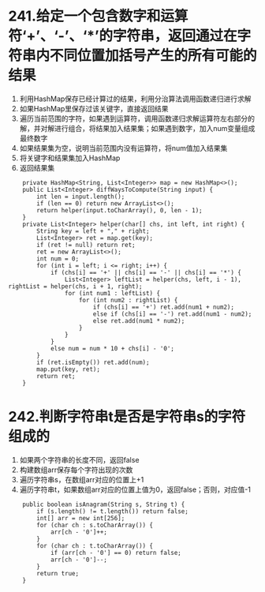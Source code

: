 # 241.给定一个包含数字和运算符‘+’、‘-’、‘*’的字符串，返回通过在字符串内不同位置加括号产生的所有可能的结果
1. 利用HashMap保存已经计算过的结果，利用分治算法调用函数递归进行求解
2. 如果HashMap里保存过该关键字，直接返回结果
3. 遍历当前范围的字符，如果遇到运算符，调用函数递归求解运算符左右部分的解，并对解进行组合，将结果加入结果集；如果遇到数字，加入num变量组成最终数字
4. 如果结果集为空，说明当前范围内没有运算符，将num值加入结果集
5. 将关键字和结果集加入HashMap
6. 返回结果集
```
    private HashMap<String, List<Integer>> map = new HashMap<>();
    public List<Integer> diffWaysToCompute(String input) {
        int len = input.length();
        if (len == 0) return new ArrayList<>();
        return helper(input.toCharArray(), 0, len - 1);
    }
    private List<Integer> helper(char[] chs, int left, int right) {
        String key = left + "," + right;
        List<Integer> ret = map.get(key);
        if (ret != null) return ret;
        ret = new ArrayList<>();
        int num = 0;
        for (int i = left; i <= right; i++) {
            if (chs[i] == '+' || chs[i] == '-' || chs[i] == '*') {
                List<Integer> leftList = helper(chs, left, i - 1), rightList = helper(chs, i + 1, right);
                for (int num1 : leftList) {
                    for (int num2 : rightList) {
                        if (chs[i] == '+') ret.add(num1 + num2);
                        else if (chs[i] == '-') ret.add(num1 - num2);
                        else ret.add(num1 * num2);
                    }
                }
            }
            else num = num * 10 + chs[i] - '0';
        }
        if (ret.isEmpty()) ret.add(num);
        map.put(key, ret);
        return ret;
    }
```

# 242.判断字符串t是否是字符串s的字符组成的
1. 如果两个字符串的长度不同，返回false
2. 构建数组arr保存每个字符出现的次数
3. 遍历字符串s，在数组arr对应的位置上+1
4. 遍历字符串t，如果数组arr对应的位置上值为0，返回false；否则，对应值-1
```
    public boolean isAnagram(String s, String t) {
        if (s.length() != t.length()) return false;
        int[] arr = new int[256];
        for (char ch : s.toCharArray()) {
            arr[ch - '0']++;
        }
        for (char ch : t.toCharArray()) {
            if (arr[ch - '0'] == 0) return false;
            arr[ch - '0']--;
        }
        return true;
    }
```

